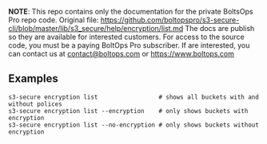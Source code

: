 <!-- note marker start -->
**NOTE**: This repo contains only the documentation for the private BoltsOps Pro repo code.
Original file: https://github.com/boltopspro/s3-secure-cli/blob/master/lib/s3_secure/help/encryption/list.md
The docs are publish so they are available for interested customers.
For access to the source code, you must be a paying BoltOps Pro subscriber.
If are interested, you can contact us at contact@boltops.com or https://www.boltops.com

<!-- note marker end -->

## Examples

    s3-secure encryption list                 # shows all buckets with and without polices
    s3-secure encryption list --encryption    # only shows buckets with encryption
    s3-secure encryption list --no-encryption # only shows buckets without encryption
